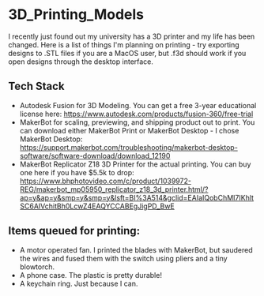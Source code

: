# 3D_Printing_Models
I recently just found out my university has a 3D printer and my life has been changed. Here is a list of things I'm planning on printing - try exporting designs to .STL files if you are a MacOS user, but .f3d should work if you open designs through the desktop interface.

## Tech Stack
- Autodesk Fusion for 3D Modeling. You can get a free 3-year educational license here: <https://www.autodesk.com/products/fusion-360/free-trial>
- MakerBot for scaling, previewing, and shipping product out to print. You can download either MakerBot Print or MakerBot Desktop - I chose MakerBot Desktop: <https://support.makerbot.com/troubleshooting/makerbot-desktop-software/software-download/download_12190>
- MakerBot Replicator Z18 3D Printer for the actual printing. You can buy one here if you have $5.5k to drop: <https://www.bhphotovideo.com/c/product/1039972-REG/makerbot_mp05950_replicator_z18_3d_printer.html/?ap=y&ap=y&smp=y&smp=y&lsft=BI%3A514&gclid=EAIaIQobChMI7IKhltSC6AIVchitBh0LcwZ4EAQYCCABEgJigPD_BwE>

## Items queued for printing:
- A motor operated fan. I printed the blades with MakerBot, but saudered the wires and fused them with the switch using pliers and a tiny blowtorch.
- A phone case. The plastic is pretty durable!
- A keychain ring. Just because I can.

